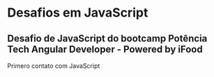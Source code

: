 # Desafios em JavaScript
## Desafio de JavaScript do bootcamp Potência Tech Angular Developer - Powered by iFood
Primero contato com JavaScript
